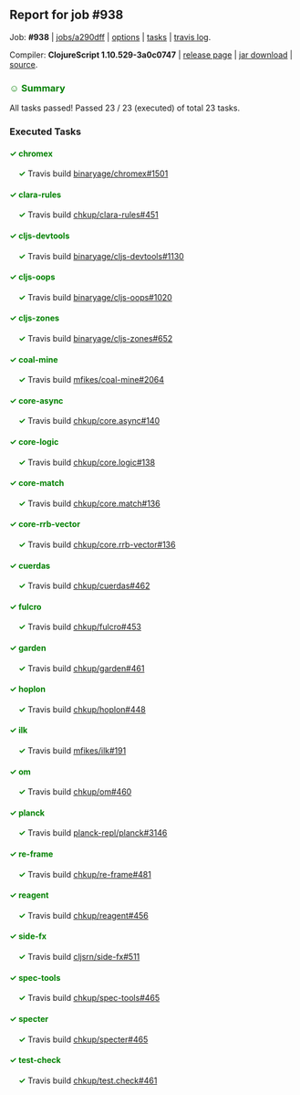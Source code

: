 ## Report for job #938

Job: **#938** | [jobs/a290dff](https://github.com/cljs-oss/canary/commit/a290dffee4d466fec290d8865275f4e91a9ece97) | [options](options.edn) | [tasks](tasks.edn) | [travis log](https://travis-ci.org/cljs-oss/canary/builds/535626461).

Compiler: **ClojureScript 1.10.529-3a0c0747** | [release page](https://github.com/cljs-oss/canary/releases/tag/r1.10.529-3a0c0747) | [jar download](https://github.com/cljs-oss/canary/releases/download/r1.10.529-3a0c0747/clojurescript-1.10.529-3a0c0747.jar) | [source](https://github.com/clojure/clojurescript/commit/3a0c07477ae781bf521bdc2b074ed7b783bb93f3).

### <b style='color:green'>☺ Summary</b>

All tasks passed! Passed 23 / 23 (executed) of total 23 tasks.

### Executed Tasks

#### <b style='color:green'>&#x2713; chromex</b>
&nbsp;&nbsp;&nbsp;&nbsp;<b style='color:green'>&#x2713;</b> Travis build [binaryage/chromex#1501](https://travis-ci.org/binaryage/chromex/builds/535627168)<br>

#### <b style='color:green'>&#x2713; clara-rules</b>
&nbsp;&nbsp;&nbsp;&nbsp;<b style='color:green'>&#x2713;</b> Travis build [chkup/clara-rules#451](https://travis-ci.org/chkup/clara-rules/builds/535627176)<br>

#### <b style='color:green'>&#x2713; cljs-devtools</b>
&nbsp;&nbsp;&nbsp;&nbsp;<b style='color:green'>&#x2713;</b> Travis build [binaryage/cljs-devtools#1130](https://travis-ci.org/binaryage/cljs-devtools/builds/535627175)<br>

#### <b style='color:green'>&#x2713; cljs-oops</b>
&nbsp;&nbsp;&nbsp;&nbsp;<b style='color:green'>&#x2713;</b> Travis build [binaryage/cljs-oops#1020](https://travis-ci.org/binaryage/cljs-oops/builds/535627182)<br>

#### <b style='color:green'>&#x2713; cljs-zones</b>
&nbsp;&nbsp;&nbsp;&nbsp;<b style='color:green'>&#x2713;</b> Travis build [binaryage/cljs-zones#652](https://travis-ci.org/binaryage/cljs-zones/builds/535627192)<br>

#### <b style='color:green'>&#x2713; coal-mine</b>
&nbsp;&nbsp;&nbsp;&nbsp;<b style='color:green'>&#x2713;</b> Travis build [mfikes/coal-mine#2064](https://travis-ci.org/mfikes/coal-mine/builds/535627198)<br>

#### <b style='color:green'>&#x2713; core-async</b>
&nbsp;&nbsp;&nbsp;&nbsp;<b style='color:green'>&#x2713;</b> Travis build [chkup/core.async#140](https://travis-ci.org/chkup/core.async/builds/535627207)<br>

#### <b style='color:green'>&#x2713; core-logic</b>
&nbsp;&nbsp;&nbsp;&nbsp;<b style='color:green'>&#x2713;</b> Travis build [chkup/core.logic#138](https://travis-ci.org/chkup/core.logic/builds/535627214)<br>

#### <b style='color:green'>&#x2713; core-match</b>
&nbsp;&nbsp;&nbsp;&nbsp;<b style='color:green'>&#x2713;</b> Travis build [chkup/core.match#136](https://travis-ci.org/chkup/core.match/builds/535627220)<br>

#### <b style='color:green'>&#x2713; core-rrb-vector</b>
&nbsp;&nbsp;&nbsp;&nbsp;<b style='color:green'>&#x2713;</b> Travis build [chkup/core.rrb-vector#136](https://travis-ci.org/chkup/core.rrb-vector/builds/535627225)<br>

#### <b style='color:green'>&#x2713; cuerdas</b>
&nbsp;&nbsp;&nbsp;&nbsp;<b style='color:green'>&#x2713;</b> Travis build [chkup/cuerdas#462](https://travis-ci.org/chkup/cuerdas/builds/535627229)<br>

#### <b style='color:green'>&#x2713; fulcro</b>
&nbsp;&nbsp;&nbsp;&nbsp;<b style='color:green'>&#x2713;</b> Travis build [chkup/fulcro#453](https://travis-ci.org/chkup/fulcro/builds/535627236)<br>

#### <b style='color:green'>&#x2713; garden</b>
&nbsp;&nbsp;&nbsp;&nbsp;<b style='color:green'>&#x2713;</b> Travis build [chkup/garden#461](https://travis-ci.org/chkup/garden/builds/535627253)<br>

#### <b style='color:green'>&#x2713; hoplon</b>
&nbsp;&nbsp;&nbsp;&nbsp;<b style='color:green'>&#x2713;</b> Travis build [chkup/hoplon#448](https://travis-ci.org/chkup/hoplon/builds/535627288)<br>

#### <b style='color:green'>&#x2713; ilk</b>
&nbsp;&nbsp;&nbsp;&nbsp;<b style='color:green'>&#x2713;</b> Travis build [mfikes/ilk#191](https://travis-ci.org/mfikes/ilk/builds/535627370)<br>

#### <b style='color:green'>&#x2713; om</b>
&nbsp;&nbsp;&nbsp;&nbsp;<b style='color:green'>&#x2713;</b> Travis build [chkup/om#460](https://travis-ci.org/chkup/om/builds/535627335)<br>

#### <b style='color:green'>&#x2713; planck</b>
&nbsp;&nbsp;&nbsp;&nbsp;<b style='color:green'>&#x2713;</b> Travis build [planck-repl/planck#3146](https://travis-ci.org/planck-repl/planck/builds/535627384)<br>

#### <b style='color:green'>&#x2713; re-frame</b>
&nbsp;&nbsp;&nbsp;&nbsp;<b style='color:green'>&#x2713;</b> Travis build [chkup/re-frame#481](https://travis-ci.org/chkup/re-frame/builds/535627257)<br>

#### <b style='color:green'>&#x2713; reagent</b>
&nbsp;&nbsp;&nbsp;&nbsp;<b style='color:green'>&#x2713;</b> Travis build [chkup/reagent#456](https://travis-ci.org/chkup/reagent/builds/535627300)<br>

#### <b style='color:green'>&#x2713; side-fx</b>
&nbsp;&nbsp;&nbsp;&nbsp;<b style='color:green'>&#x2713;</b> Travis build [cljsrn/side-fx#511](https://travis-ci.org/cljsrn/side-fx/builds/535627295)<br>

#### <b style='color:green'>&#x2713; spec-tools</b>
&nbsp;&nbsp;&nbsp;&nbsp;<b style='color:green'>&#x2713;</b> Travis build [chkup/spec-tools#465](https://travis-ci.org/chkup/spec-tools/builds/535627266)<br>

#### <b style='color:green'>&#x2713; specter</b>
&nbsp;&nbsp;&nbsp;&nbsp;<b style='color:green'>&#x2713;</b> Travis build [chkup/specter#465](https://travis-ci.org/chkup/specter/builds/535627356)<br>

#### <b style='color:green'>&#x2713; test-check</b>
&nbsp;&nbsp;&nbsp;&nbsp;<b style='color:green'>&#x2713;</b> Travis build [chkup/test.check#461](https://travis-ci.org/chkup/test.check/builds/535627323)<br>